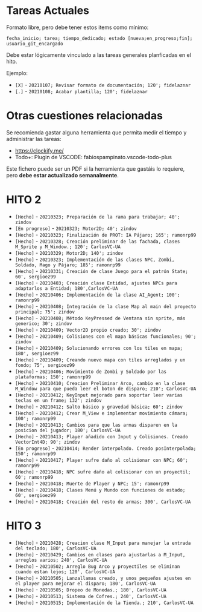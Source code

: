# Tareas Actuales
Formato libre, pero debe tener estos items como mínimo:

`fecha_inicio; tarea; tiempo_dedicado; estado [nueva;en_progreso;fin]; usuario_git_encargado`

Debe estar lógicamente vinculado a las tareas generales planficadas en el hito.

Ejemplo:

* `[X]` - `20210107; Revisar formato de documentación; 120'; fidelaznar`
* `[.]` - `20210108; Acabar plantilla; 120'; fidelaznar`

# Otras cuestiones relacionadas
Se recomienda gastar alguna herramienta que permita medir el tiempo y administrar las tareas:

* https://clockify.me/
* Todo+: Plugin de VSCODE: fabiospampinato.vscode-todo-plus

Este fichero puede ser un PDF si la herramienta que gastáis lo requiere, pero **debe estar actualizado semanalmente**.


# HITO 2

* `[Hecho]` - `20210323; Preparación de la rama para trabajar; 40'; zindov`
* `[En progreso]` - `20210323; Motor2D; 40'; zindov`
* `[Hecho]` - `20210323; Finalización de PROT: IA Pájaro; 165'; ramonrp99`
* `[Hecho]` - `20210328; Creación preliminar de las fachada, clases M_Sprite y M_Window.; 120'; CarlosVC-UA`
* `[Hecho]` - `20210329; Motor2D; 140'; zindov`
* `[Hecho]` - `20210323; Implementación de las clases NPC, Zombi, Soldado, Mago y Pájaro; 185'; ramonrp99`
* `[Hecho]` - `20210331; Creación de clase Juego para el patrón State; 60', sergioez99`
* `[Hecho]` - `20210403; Creación clase Entidad, ajustes NPCs para adaptarlos a Entidad; 180',CarlosVC-UA`
* `[Hecho]` - `20210406; Implementación de la clase AI_Agent; 100'; ramonrp99`
* `[Hecho]` - `20210408; Integración de la clase Map al main del proyecto principal; 75'; zindov`
* `[Hecho]` - `20210408; Método KeyPressed de Ventana sin sprite, más generico; 30'; zindov`
* `[Hecho]` - `20210409; Vector2D propio creado; 30'; zindov`
* `[Hecho]` - `20210409; Colisiones con el mapa básicas funcionales; 90'; zindov`
* `[Hecho]` - `20210409; Solucionando errores con los tiles en mapa; 180', sergioez99`
* `[Hecho]` - `20210409; Creando nuevo mapa con tiles arreglados y un fondo; 75', sergioez99`
* `[Hecho]` - `20210406; Movimiento de Zombi y Soldado por las plataformas; 150'; ramonrp99`
* `[Hecho]` - `20210410; Creacion Preliminar Arco, cambio en la clase M_Window para que pueda leer el boton de disparo; 210'; CarlosVC-UA`
* `[Hecho]` - `20210412; KeyInput mejorado para soportar leer varias teclas en un frame; 132'; zindov`
* `[Hecho]` - `20210412; Salto básico y gravedad básica; 60'; zindov`
* `[Hecho]` - `20210412; Crear M_View e implementar movimiento cámara; 100'; ramonrp99`
* `[Hecho]` - `20210413; Cambios para que las armas disparen en la posicion del jugador; 180'; CarlosVC-UA`
* `[Hecho]` - `20210413; Player añadido con Input y Colisiones. Creado VectorInt4D; 90'; zindov`
* `[En progreso]` - `20210414; Render interpolado. Creado posInterpolada; 150'; ramonrp99`
* `[Hecho]` - `20210417; Player sufre daño al colisionar con NPC; 60'; ramonrp99`
* `[Hecho]` - `20210418; NPC sufre daño al colisionar con un proyectil; 60'; ramonrp99`
* `[Hecho]` - `20210418; Muerte de Player y NPC; 15'; ramonrp99`
* `[Hecho]` - `20210418; Clases Menú y Mundo con funciones de estado; 60', sergioez99`
* `[Hecho]` - `20210418; Creación del resto de armas; 300', CarlosVC-UA`

# HITO 3

* `[Hecho]` - `20210428; Creacion clase M_Input para manejar la entrada del teclado; 180', CarlosVC-UA`
* `[Hecho]` - `20210429; Cambios en clases para ajustarlas a M_Input, arreglos varios; 240', CarlosVC-UA`
* `[Hecho]` - `20210502; Arreglo Bug Arco y proyectiles se eliminan cuando estan lejos; 120', CarlosVC-UA`
* `[Hecho]` - `20210505; Lanzallamas creado, y unos pequeños ajustes en el player para mejorar el disparo; 180', CarlosVC-UA`
* `[Hecho]` - `20210505; Dropeo de Monedas.; 180', CarlosVC-UA`
* `[Hecho]` - `20210513; Sistema de Cofres.; 240', CarlosVC-UA`
* `[Hecho]` - `20210515; Implementación de la Tienda.; 210', CarlosVC-UA`
